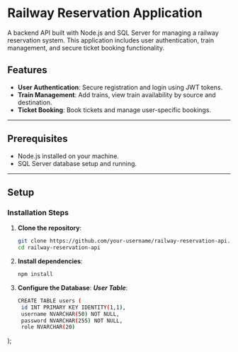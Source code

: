 # Railway Reservation Application

A backend API built with Node.js and SQL Server for managing a railway reservation system. This application includes user authentication, train management, and secure ticket booking functionality.

## Features

- **User Authentication**: Secure registration and login using JWT tokens.
- **Train Management**: Add trains, view train availability by source and destination.
- **Ticket Booking**: Book tickets and manage user-specific bookings.

---

## Prerequisites

- Node.js installed on your machine.
- SQL Server database setup and running.

---

## Setup

### Installation Steps

1. **Clone the repository**:
   ```bash
   git clone https://github.com/your-username/railway-reservation-api.git
   cd railway-reservation-api
2. **Install dependencies**:
   ```bash
   npm install
3. **Configure the Database**:
   ***User Table***:
   ```bash
   CREATE TABLE users (
    id INT PRIMARY KEY IDENTITY(1,1),
    username NVARCHAR(50) NOT NULL,
    password NVARCHAR(255) NOT NULL,
    role NVARCHAR(20)
);

   
